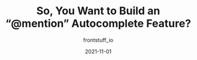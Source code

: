 ---
author: frontstuff_io
date: 2021-11-01
hidden: true
publisher: css
tags:
  - techniques
  - meta
target_url: https://css-tricks.com/so-you-want-to-build-an-mention-autocomplete-feature/
title: So, You Want to Build an “@mention” Autocomplete Feature?
---